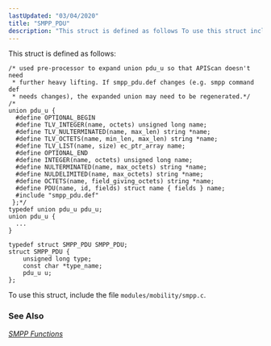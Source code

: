 ```yaml
---
lastUpdated: "03/04/2020"
title: "SMPP_PDU"
description: "This struct is defined as follows To use this struct include the file modules mobility smpp c Chapter 46 SMPP Functions..."
---
```


This struct is defined as follows:

```
/* used pre-processor to expand union pdu_u so that APIScan doesn't need
 * further heavy lifting. If smpp_pdu.def changes (e.g. smpp command def
 * needs changes), the expanded union may need to be regenerated.*/
/* 
union pdu_u {
  #define OPTIONAL_BEGIN
  #define TLV_INTEGER(name, octets) unsigned long name;
  #define TLV_NULTERMINATED(name, max_len) string *name;
  #define TLV_OCTETS(name, min_len, max_len) string *name;
  #define TLV_LIST(name, size) ec_ptr_array name;
  #define OPTIONAL_END
  #define INTEGER(name, octets) unsigned long name;
  #define NULTERMINATED(name, max_octets) string *name;
  #define NULDELIMITED(name, max_octets) string *name;
  #define OCTETS(name, field_giving_octets) string *name;
  #define PDU(name, id, fields) struct name { fields } name;
  #include "smpp_pdu.def"
 };*/
typedef union pdu_u pdu_u;
union pdu_u {
  ...
}

typedef struct SMPP_PDU SMPP_PDU;
struct SMPP_PDU {
    unsigned long type;
    const char *type_name;
    pdu_u u;
};
```

To use this struct, include the file `modules/mobility/smpp.c`.

### <a name="idp42833616"></a> See Also

[*SMPP Functions*](/momentum/3/3-api/smpp)